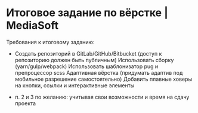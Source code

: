 # Итоговое задание по вёрстке | MediaSoft

Требования к итоговому заданию:

- Создать репозиторий в GitLab/GitHub/Bitbucket (доступ к репозиторию должен быть публичным)
Использовать сборку (yarn/gulp/webpack)
Использовать шаблонизатор pug и препроцессор scss
Адаптивная вёрстка (придумать адаптив под мобильное разрешение самостоятельно)
Добавить плавные ховеры на кнопки, ссылки и интерактивные элементы

* п. 2 и 3 по желанию: учитывая свои возможности и время на сдачу проекта

